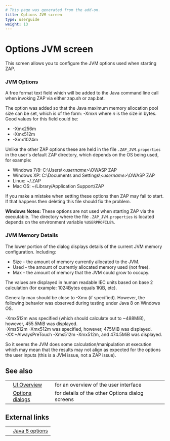 ```yaml
---
# This page was generated from the add-on.
title: Options JVM screen
type: userguide
weight: 13
---
```


# Options JVM screen

This screen allows you to configure the JVM options used when starting ZAP.

### JVM Options

A free format text field which will be added to the Java command line call when invoking ZAP via either zap.sh or zap.bat.


The option was added so that the Java maximum memory allocation pool size can be set,
which is of the form: -Xmx*n* where *n* is the size in bytes.  
Good values for this field could be:

* -Xmx256m
* -Xmx512m
* -Xmx1024m

Unlike the other ZAP options these are held in the file `.ZAP_JVM.properties` in the user's default ZAP directory,
which depends on the OS being used, for example:

* Windows 7/8: C:\\Users\\*\<username\>*\\OWASP ZAP
* Windows XP: C:\\Documents and Settings\\*\<username\>*\\OWASP ZAP
* Linux: \~/.ZAP
* Mac OS: \~/Library/Application Support/ZAP

If you make a mistake when setting these options then ZAP may fail to start.  
If that happens then deleting this file should fix the problem.

**Windows Notes:** These options are not used when starting ZAP via the executable. The directory where the file `.ZAP_JVM.properties` is located depends on the environment variable `%USERPROFILE%`.

### JVM Memory Details

The lower portion of the dialog displays details of the current JVM memory configuration. Including:

* Size - the amount of memory currently allocated to the JVM.
* Used - the amount of currently allocated memory used (not free).
* Max - the amount of memory that the JVM could grow to occupy.

The values are displayed in human readable IEC units based on base 2 calculation (for example: 1024Bytes equals 1KiB, etc).

Generally max should be close to -Xmx (if specified). However, the following behavior was observed during testing under Java 8 on Windows OS.

-Xmx512m was specified (which should calculate out to \~488MiB), however, 455.5MiB was displayed.  
-Xms512m -Xmx512m was specified, however, 475MiB was displayed.  
-XX:+AlwaysPreTouch -Xms512m -Xmx512m, and 474.5MiB was displayed.

So it seems the JVM does some calculation/manipulation at execution which may mean that the results may not align as expected for the
options the user inputs (this is a JVM issue, not a ZAP issue).

## See also

|   |                                                      |                                                 |
|---|------------------------------------------------------|-------------------------------------------------|
|   | [UI Overview](/docs/desktop/ui/)                     | for an overview of the user interface           |
|   | [Options dialogs](/docs/desktop/ui/dialogs/options/) | for details of the other Options dialog screens |

## External links

|   |                                                                                                    |
|---|----------------------------------------------------------------------------------------------------|
|   | [Java 8 options](https://docs.oracle.com/javase/8/docs/technotes/tools/windows/java.html#BABDJJFI) |
